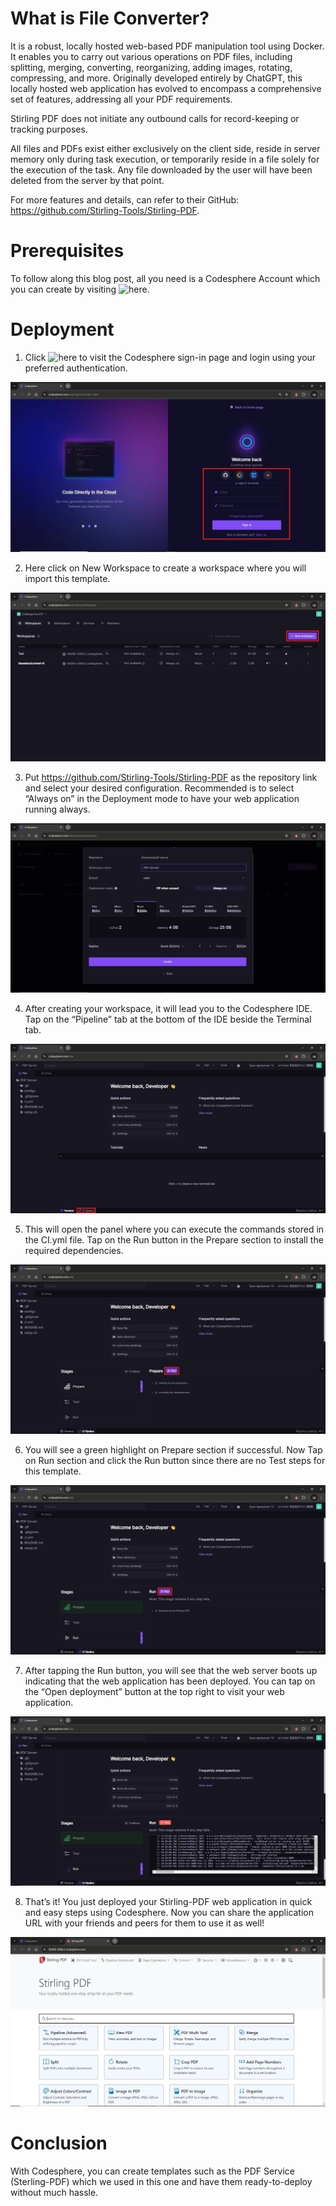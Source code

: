 # What is File Converter?
It is a robust, locally hosted web-based PDF manipulation tool using Docker. It enables you to carry out various operations on PDF files, including splitting, merging, converting, reorganizing, adding images, rotating, compressing, and more. Originally developed entirely by ChatGPT, this locally hosted web application has evolved to encompass a comprehensive set of features, addressing all your PDF requirements.

Stirling PDF does not initiate any outbound calls for record-keeping or tracking purposes.

All files and PDFs exist either exclusively on the client side, reside in server memory only during task execution, or temporarily reside in a file solely for the execution of the task. Any file downloaded by the user will have been deleted from the server by that point.

For more features and details, can refer to their GitHub: https://github.com/Stirling-Tools/Stirling-PDF.

# Prerequisites
To follow along this blog post, all you need is a Codesphere Account which you can create by visiting ![here](https://codesphere.com/ide/signin).

# Deployment
1. Click ![here](https://codesphere.com/ide/signin) to visit the Codesphere sign-in page and login using your preferred authentication.

![Codesphere Sign-in Page](readme/1-Signin-Page.JPG?raw=true)


2. Here click on New Workspace to create a workspace where you will import this template.

![Codesphere Workspace Page](readme/2-Workspace-Page.JPG?raw=true)


3. Put https://github.com/Stirling-Tools/Stirling-PDF as the repository link and select your desired configuration. Recommended is to select “Always on” in the Deployment mode to have your web application running always.

![Workspace configuration](readme/3-Workspace-Config.JPG?raw=true)


4. After creating your workspace, it will lead you to the Codesphere IDE. Tap on the “Pipeline” tab at the bottom of the IDE beside the Terminal tab.

![Codesphere IDE](readme/4-Codesphere-IDE.JPG?raw=true)


5. This will open the panel where you can execute the commands stored in the CI.yml file. Tap on the Run button in the Prepare section to install the required dependencies.

![CI Pipeline Prepare Section](readme/5-CI-Prepare-Section.JPG?raw=true)


6. You will see a green highlight on Prepare section if successful. Now Tap on Run section and click the Run button since there are no Test steps for this template.

![CI Pipeline Run Section](readme/6-CI-Run-Section.JPG?raw=true)


7. After tapping the Run button, you will see that the web server boots up indicating that the web application has been deployed. You can tap on the “Open deployment” button at the top right to visit your web application.

![CI Pipeline successful run](readme/7-CI-Successful-Run.JPG?raw=true)


8. That’s it! You just deployed your Stirling-PDF web application in quick and easy steps using Codesphere. Now you can share the application URL with your friends and peers for them to use it as well!

![File Converter Web Application](readme/8-Stirling-PDF.JPG?raw=true)

# Conclusion
With Codesphere, you can create templates such as the PDF Service (Sterling-PDF) which we used in this one and have them ready-to-deploy without much hassle.